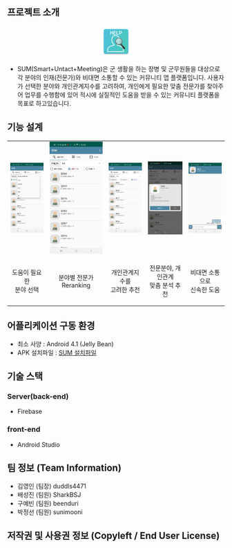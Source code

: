 ## 프로젝트 소개
<p align="center"><img src="/mainLogo.png"></p>

- SUM(Smart+Untact+Meeting)은 군 생활을 하는 장병 및 군무원들을 대상으로 각 분야의 인재(전문가)와 비대면 소통할 수 있는 커뮤니티 앱 플랫폼입니다. 사용자가 선택한 분야와 개인관계지수를 고려하여, 개인에게 필요한 맞춤 전문가를 찾아주어 업무를 수행함에 있어 적시에 실질적인 도움을 받을 수 있는 커뮤니티 플랫폼을 목표로 하고있습니다. 

## 기능 설계

<table>
  <tbody>
    <tr>
      <td><img src="/image/1.jpg"></td>
      <td><img src="/image/2.jpg"></td>
      <td><img src="/image/3.jpg"></td>
      <td><img src="/image/4.jpg"></td>
      <td><img src="/image/5.jpg"></td>
    </tr>
    <tr>
      <td><p align="center">도움이 필요한 <br> 분야 선택</p></td>
      <td><p align="center">분야별 전문가 <br> Reranking</p></td>
      <td><p align="center">개인관계지수를 <br> 고려한 추천</p></td>
      <td><p align="center">전문분야, 개인관계 <br> 맞춤 분석 추천</p></td>
      <td><p align="center">비대면 소통으로 <br> 신속한 도움</p></td>
    </tr>
  </tbody>
</table>


## 어플리케이션 구동 환경
* 최소 사양 : Android 4.1 (Jelly Bean)
* APK 설치파일  : <a href="/Installation_SUM.apk">SUM 설치파일</a>

## 기술 스택
### Server(back-end)
 - Firebase
 
### front-end
  - Android Studio

## 팀 정보 (Team Information)
- 김영인 (팀장) duddls4471
- 배성진 (팀원) SharkBSJ
- 구예빈 (팀원) beenduri
- 박정선 (팀원) sunimooni

## 저작권 및 사용권 정보 (Copyleft / End User License)
